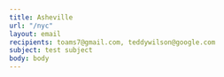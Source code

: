 ```yaml
---
title: Asheville
url: "/nyc"
layout: email
recipients: toams7@gmail.com, teddywilson@google.com
subject: test subject
body: body
---
```

